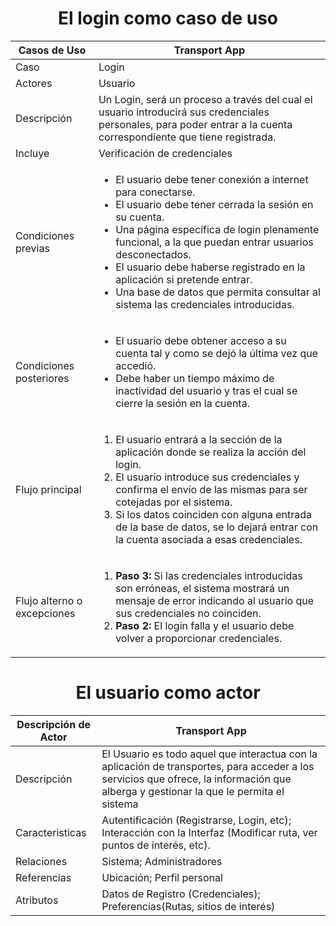 <div align="justify">

# <div align="center">El login como caso de uso</div>

<table>
  <thead>
    <tr>
      <th>Casos de Uso</th>
      <th>Transport App</th>
    </tr>
  </thead>
  <tbody>
    <tr>
      <td>Caso</td>
      <td>Login</td>
    </tr>
    <tr>
      <td>Actores</td>
      <td>Usuario</td>
    </tr>
    <tr>
      <td>Descripción</td>
      <td>Un Login, será un proceso a través del cual el usuario introducirá sus credenciales personales, para poder entrar a la cuenta correspondiente que tiene registrada.</td>
    </tr>
    <tr>
      <td>Incluye</td>
      <td>Verificación de credenciales</td>
    </tr>
    <tr>
      <td>Condiciones previas</td>
      <td>
        <ul>
          <li>El usuario debe tener conexión a internet para conectarse.</li>
          <li>El usuario debe tener cerrada la sesión en su cuenta.</li>
          <li>Una página específica de login plenamente funcional, a la que puedan entrar usuarios desconectados.</li>
          <li>El usuario debe haberse registrado en la aplicación si pretende entrar.</li>
          <li>Una base de datos que permita consultar al sistema las credenciales introducidas.</li>
        </ul>
      </td>
    </tr>
    <tr>
      <td>Condiciones posteriores</td>
      <td>
        <ul>
          <li>El usuario debe obtener acceso a su cuenta tal y como se dejó la última vez que accedió.</li>
          <li>Debe haber un tiempo máximo de inactividad del usuario y tras el cual se cierre la sesión en la cuenta.</li>
        </ul>
      </td>
    </tr>
    <tr>
      <td>Flujo principal</td>
      <td>
        <ol>
          <li>El usuario entrará a la sección de la aplicación donde se realiza la acción del login.</li>
          <li>El usuario introduce sus credenciales y confirma el envío de las mismas para ser cotejadas por el sistema.</li>
          <li>Si los datos coinciden con alguna entrada de la base de datos, se lo dejará entrar con la cuenta asociada a esas credenciales.</li>
        </ol>
      </td>
    </tr>
    <tr>
      <td>Flujo alterno o excepciones</td>
      <td>
        <ol>
          <li><b>Paso 3:</b> Si las credenciales introducidas son erróneas, el sistema mostrará un mensaje de error indicando al usuario que sus credenciales no coinciden.</li>
          <li><b>Paso 2:</b> El login falla y el usuario debe volver a proporcionar credenciales.</li>
        </ol>
      </td>
    </tr>
  </tbody>
</table>

# <div align="center">El usuario como actor</div>

| Descripción de Actor | Transport App |
| ---                  | ---           |
| Descripción | El Usuario es todo aquel que interactua con la aplicación de transportes, para acceder a los servicios que ofrece, la información que alberga y gestionar la que le permita el sistema |
| Caracteristicas | Autentificación (Registrarse, Login, etc); Interacción con la Interfaz (Modificar ruta, ver puntos de interés, etc). |
| Relaciones | Sistema; Administradores |
| Referencias | Ubicación; Perfil personal |
| Atributos | Datos de Registro (Credenciales); Preferencias(Rutas, sitios de interés) |

</div>